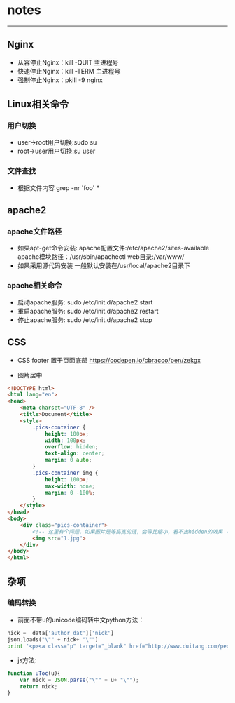 # notes
------

## Nginx

* 从容停止Nginx：kill -QUIT 主进程号
* 快速停止Nginx：kill -TERM 主进程号
* 强制停止Nginx：pkill -9 nginx

## Linux相关命令

### 用户切换
* user→root用户切换:sudo su
* root→user用户切换:su user

### 文件查找
* 根据文件内容
grep -nr 'foo' * 

## apache2

### apache文件路径
* 如果apt-get命令安装:
apache配置文件:/etc/apache2/sites-available
apache模块路径：/usr/sbin/apachectl
web目录:/var/www/
* 如果采用源代码安装
一般默认安装在/usr/local/apache2目录下

### apache相关命令
* 启动apache服务:
sudo /etc/init.d/apache2 start
* 重启apache服务:
sudo /etc/init.d/apache2 restart
* 停止apache服务:
sudo /etc/init.d/apache2 stop

## CSS

* CSS footer 置于页面底部
https://codepen.io/cbracco/pen/zekgx

* 图片居中
```html
<!DOCTYPE html>
<html lang="en">
<head>
    <meta charset="UTF-8" />
    <title>Document</title>
    <style>
        .pics-container {
            height: 100px;
            width: 100px;
            overflow: hidden;
            text-align: center;
            margin: 0 auto;
        }
        .pics-container img {
            height: 100px;
            max-width: none;
            margin: 0 -100%;
        }
    </style>
</head>
<body>
    <div class="pics-container">
        <!-- 这里有个问题，如果图片是等高宽的话，会等比缩小，看不出hidden的效果 -->
        <img src="1.jpg">
    </div>
</body>
</html>
```

## 杂项

### 编码转换

* 前面不带u的unicode编码转中文python方法：
```python
nick =  data['author_dat']['nick']
json.loads("\"" + nick+ "\"")
print '<p><a class="p" target="_blank" href="http://www.duitang.com/people/1629580/">'+json.loads("\"" + nick+ "\"")+'</a></p></li></ul></div></div>'
```
* js方法:
```javascript
function uToc(u){
	var nick = JSON.parse("\"" + u+ "\"");
	return nick;
}
```

